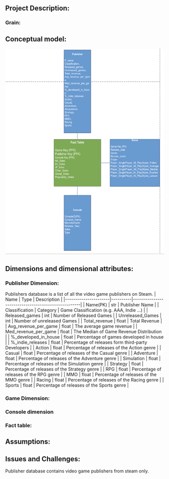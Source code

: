 ## Project Description:
### Grain:
## Conceptual model:
![updated-model](../img/model.png)

## Dimensions and dimensional attributes:
### Publisher Dimension:
Publishers database is a list of all the video game publishers on Steam.
| Name                 | Type     | Description                                        |
|----------------------|----------|----------------------------------------------------|
| Name(PK)             | str      | Publisher Name                                     |
| Classification       | Category | Game Classification (e.g. AAA, Indie ...)          |
| Released_games       | int      | Number of Released Games                           |
| Unreleased_Games     | int      | Number of unreleased Games                         |
| Total_revenue        | float    | Total Revenue                                      |
| Avg_revenue_per_game | float    | The average game revenue                           |
| Med_revenue_per_game | float    | The Median of Game Revenue Distribution            |
| %_developed_in_house | float    | Percentage of games developed in house             |
| %_indie_releases     | float    | Percentage of releases form third-party Developers |
| Action               | float    | Percentage of releases of the Action genre         |
| Casual               | float    | Percentage of releases of the Casual genre         |
| Adventure            | float    | Percentage of releases of the Adventure genre      |
| Simulation          | float    | Percentage of releases of the Simulation genre     |
| Strategy             | float    | Percentage of releases of the Strategy genre       |
| RPG                  | float    | Percentage of releases of the RPG genre            |
| MMO                  | float    | Percentage of releases of the MMO genre            |
| Racing               | float    | Percentage of releases of the Racing genre         |
| Sports               | float    | Percentage of releases of the Sports genre         |
### Game Dimension:
### Console dimension
### Fact table:

## Assumptions:

## Issues and Challenges:
Publisher database contains video game publishers from steam only.
